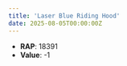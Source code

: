 ```yaml
---
title: 'Laser Blue Riding Hood'
date: 2025-08-05T00:00:00Z
---
```

- **RAP**: 18391
- **Value**: -1
